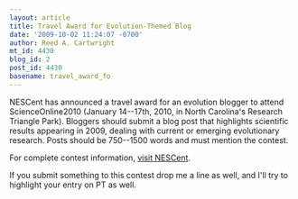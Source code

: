 ```yaml
---
layout: article
title: Travel Award for Evolution-Themed Blog
date: '2009-10-02 11:24:07 -0700'
author: Reed A. Cartwright
mt_id: 4430
blog_id: 2
post_id: 4430
basename: travel_award_fo
---
```

NESCent has announced a travel award for an evolution blogger to attend ScienceOnline2010 (January 14--17th, 2010, in North Carolina's Research Triangle Park).  Bloggers should submit a blog post that highlights scientific results appearing in 2009,  dealing with current or emerging evolutionary research.  Posts should be 750--1500 words and must mention the contest.

For complete contest information, [visit NESCent](http://www.nescent.org/news/TravelAward.php).

If you submit something to this contest drop me a line as well, and I'll try to highlight your entry on PT as well.
